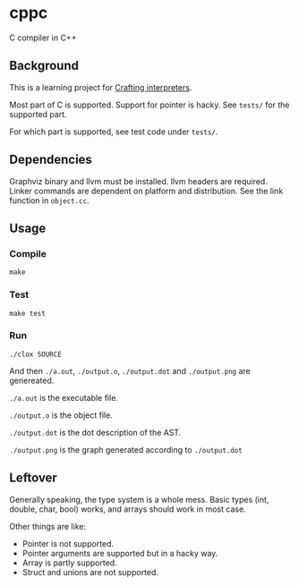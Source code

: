 # cppc

C compiler in C++

## Background
This is a learning project for [Crafting interpreters](https://craftinginterpreters.com/).


Most part of C is supported. Support for pointer is hacky. See `tests/` for the supported part.

For which part is supported, see test code under `tests/`.

## Dependencies

Graphviz binary and llvm must be installed. llvm headers are required.
Linker commands are dependent on platform and distribution. See the link function in `object.cc`.

## Usage

### Compile

```
make
```

### Test

```
make test
```

### Run

```
./clox SOURCE
```
And then `./a.out`, `./output.o`, `./output.dot` and `./output.png` are genereated.


`./a.out` is the executable file.

`./output.o` is the object file.

`./output.dot` is the dot description of the AST.

`./output.png` is the graph generated according to `./output.dot`

## Leftover

Generally speaking, the type system is a whole mess. Basic types (int, double, char, bool) works, and arrays should work in most case.

Other things are like:

- Pointer is not supported.
- Pointer arguments are supported but in a hacky way.
- Array is partly supported.
- Struct and unions are not supported.
